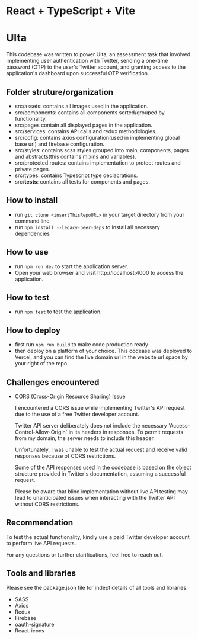 # React + TypeScript + Vite

# Ulta
This codebase was written to power Ulta, an assessment task that involved implementing user 
authentication with Twitter, sending a one-time password (OTP) to the user's Twitter 
account, and granting access to the application's dashboard upon successful OTP 
verification.


## Folder struture/organization
- src/assets: contains all images used in the application.
- src/components: contains all components sorted/grouped by functionality.
- src/pages contain all displayed pages in the application.
- src/services: contains API calls and redux methodologies.
- src/cofig: contains axios configuration(used in implementing global base url) and firebase configuration.
- src/styles: contains scss styles grouped into main, components, pages and abstracts(this contains mixins and variables).
- src/protected routes: contains implementation to protect routes and private pages.
- src/types: contains Typescript type declacrations.
- src/__tests__: contains all tests for components and pages.


## How to install
- run `git clone <insertThisRepoURL>` in your target directory from your command line
- run `npm install --legacy-peer-deps` to install all necessary dependencies

## How to use
- run `npm run dev` to start the application server.
- Open your web browser and visit http://localhost:4000 to access the application.

## How to test
- run `npm test` to test the application.

## How to deploy
- first run `npm run build` to make code production ready
- then deploy on a platform of your choice. This codease was deployed to Vercel, and you can find the live domain url in the website url space by your right of the repo.


## Challenges encountered
- CORS (Cross-Origin Resource Sharing) Issue

  I encountered a CORS issue while implementing Twitter's API request due to the use of a free Twitter developer account.

  Twitter API server deliberately does not include the necessary 'Access-Control-Allow-Origin' in its headers in responses. To permit requests from my domain, the server needs to include this header.

  Unfortunately, I was unable to test the actual request and receive valid responses because of CORS restrictions.

  Some of the API responses used in the codebase is based on the object structure provided in Twitter's documentation, assuming a successful request. 

  Please be aware that blind implementation without live API testing may lead to unanticipated issues when interacting with the Twitter API without CORS restrictions. 


## Recommendation
To test the actual functionality, kindly use a paid Twitter developer account to perform live API requests.

For any questions or further clarifications, feel free to reach out.


## Tools and libraries
Please see the package.json file for indept details of all tools and libraries.
- SASS
- Axios
- Redux
- Firebase
- oauth-signature
- React-icons



